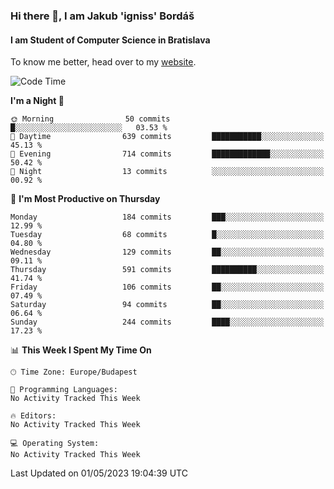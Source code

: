 ### Hi there 👋, I am Jakub 'igniss' Bordáš

#### I am Student of Computer Science in Bratislava
To know me better, head over to my [website](https://bordas.sk).


<!--START_SECTION:waka-->
![Code Time](http://img.shields.io/badge/Code%20Time-1%2C143%20hrs%201%20min-blue)

**I'm a Night 🦉** 

```text
🌞 Morning                50 commits          █░░░░░░░░░░░░░░░░░░░░░░░░   03.53 % 
🌆 Daytime                639 commits         ███████████░░░░░░░░░░░░░░   45.13 % 
🌃 Evening                714 commits         █████████████░░░░░░░░░░░░   50.42 % 
🌙 Night                  13 commits          ░░░░░░░░░░░░░░░░░░░░░░░░░   00.92 % 
```
📅 **I'm Most Productive on Thursday** 

```text
Monday                   184 commits         ███░░░░░░░░░░░░░░░░░░░░░░   12.99 % 
Tuesday                  68 commits          █░░░░░░░░░░░░░░░░░░░░░░░░   04.80 % 
Wednesday                129 commits         ██░░░░░░░░░░░░░░░░░░░░░░░   09.11 % 
Thursday                 591 commits         ██████████░░░░░░░░░░░░░░░   41.74 % 
Friday                   106 commits         ██░░░░░░░░░░░░░░░░░░░░░░░   07.49 % 
Saturday                 94 commits          ██░░░░░░░░░░░░░░░░░░░░░░░   06.64 % 
Sunday                   244 commits         ████░░░░░░░░░░░░░░░░░░░░░   17.23 % 
```


📊 **This Week I Spent My Time On** 

```text
🕑︎ Time Zone: Europe/Budapest

💬 Programming Languages: 
No Activity Tracked This Week

🔥 Editors: 
No Activity Tracked This Week

💻 Operating System: 
No Activity Tracked This Week
```


 Last Updated on 01/05/2023 19:04:39 UTC
<!--END_SECTION:waka-->

